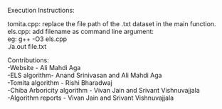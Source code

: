 Execution Instructions:     

tomita.cpp: replace the file path of the .txt dataset in the main function.     
els.cpp: add filename as command line argument:     
eg: g++ -O3 els.cpp     
./a.out file.txt     

Contributions:   
-Website - Ali Mahdi Aga   
-ELS algorithm- Anand Srinivasan and Ali Mahdi Aga   
-Tomita algorithm - Rishi Bharadwaj    
-Chiba Arboricity algorithm - Vivan Jain and Srivant Vishnuvajjala    
-Algorithm reports - Vivan Jain and Srivant Vishnuvajjala    
